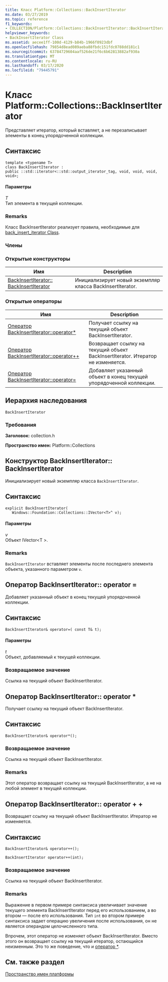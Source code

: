 ```yaml
---
title: Класс Platform::Collections::BackInsertIterator
ms.date: 03/27/2019
ms.topic: reference
f1_keywords:
- COLLECTION/Platform::Collections::BackInsertIterator::BackInsertIterator
helpviewer_keywords:
- BackInsertIterator Class
ms.assetid: aecee1ff-100d-4129-b84b-1966f0923dbf
ms.openlocfilehash: 79854d8ead089aeba88fbdc151fdc0788dd181c1
ms.sourcegitcommit: 63784729604aaf526de21f6c6b62813882af930a
ms.translationtype: MT
ms.contentlocale: ru-RU
ms.lasthandoff: 03/17/2020
ms.locfileid: "79445791"
---
```

# <a name="platformcollectionsbackinsertiterator-class"></a>Класс Platform::Collections::BackInsertIterator

Представляет итератор, который вставляет, а не перезаписывает элементы в конец упорядоченной коллекции.

## <a name="syntax"></a>Синтаксис

```
template <typename T>
class BackInsertIterator :
public ::std::iterator<::std::output_iterator_tag, void, void, void, void>;
```

#### <a name="parameters"></a>Параметры

*T*<br/>
Тип элемента в текущей коллекции.

### <a name="remarks"></a>Remarks

Класс BackInsertIterator реализует правила, необходимые для [back_insert_iterator Class](../standard-library/back-insert-iterator-class.md).

### <a name="members"></a>Члены

### <a name="public-constructors"></a>Открытые конструкторы

|Имя|Description|
|----------|-----------------|
|[BackInsertIterator:: BackInsertIterator](#ctor)|Инициализирует новый экземпляр класса BackInsertIterator.|

### <a name="public-operators"></a>Открытые операторы

|Имя|Description|
|----------|-----------------|
|[Оператор BackInsertIterator::operator*](#operator-dereference)|Получает ссылку на текущий объект BackInsertIterator.|
|[Оператор BackInsertIterator::operator++](#operator-increment)|Возвращает ссылку на текущий объект BackInsertIterator. Итератор не изменяется.|
|[Оператор BackInsertIterator::operator=](#operator-assign)|Добавляет указанный объект в конец текущей упорядоченной коллекции.|

## <a name="inheritance-hierarchy"></a>Иерархия наследования

`BackInsertIterator`

### <a name="requirements"></a>Требования

**Заголовок:** collection.h

**Пространство имен:** Platform::Collections

## <a name="ctor"></a>Конструктор BackInsertIterator:: BackInsertIterator

Инициализирует новый экземпляр класса `BackInsertIterator`.

## <a name="syntax"></a>Синтаксис

```
explicit BackInsertIterator(
   Windows::Foundation::Collections::IVector<T>^ v);
```

#### <a name="parameters"></a>Параметры

*v*<br/>
Объект IVector\<T >.

### <a name="remarks"></a>Remarks

`BackInsertIterator` вставляет элементы после последнего элемента объекта, указанного параметром `v`.

## <a name="operator-assign"></a>Оператор BackInsertIterator:: operator =

Добавляет указанный объект в конец текущей упорядоченной коллекции.

## <a name="syntax"></a>Синтаксис

```
BackInsertIterator& operator=( const T& t);
```

#### <a name="parameters"></a>Параметры

*t*<br/>
Объект, добавляемый к текущей коллекции.

### <a name="return-value"></a>Возвращаемое значение

Ссылка на текущий объект BackInsertIterator.

## <a name="operator-dereference"></a>Оператор BackInsertIterator:: operator *

Получает ссылку на текущий объект BackInsertIterator.

## <a name="syntax"></a>Синтаксис

```
BackInsertIterator& operator*();
```

### <a name="return-value"></a>Возвращаемое значение

Ссылка на текущий объект BackInsertIterator.

### <a name="remarks"></a>Remarks

Этот оператор возвращает ссылку на текущий BackInsertIterator, а не на любой элемент в текущей коллекции.

## <a name="operator-increment"></a>Оператор BackInsertIterator:: operator + +

Возвращает ссылку на текущий объект BackInsertIterator. Итератор не изменяется.

## <a name="syntax"></a>Синтаксис

```
BackInsertIterator& operator++();

BackInsertIterator operator++(int);
```

### <a name="return-value"></a>Возвращаемое значение

Ссылка на текущий объект BackInsertIterator.

### <a name="remarks"></a>Remarks

Выражение в первом примере синтаксиса увеличивает значение текущего элемента BackInsertIterator перед его использованием, а во втором — после его использования. Тип `int` во втором примере синтаксиса задает операцию увеличения после использования, он не является операндом целочисленного типа.

Впрочем, этот оператор не изменяет объект BackInsertIterator. Вместо этого он возвращает ссылку на текущий итератор, остающийся неизменным. Это то же поведение, что и [оператор *](#operator-dereference).

## <a name="see-also"></a>См. также раздел

[Пространство имен платформы](platform-namespace-c-cx.md)
